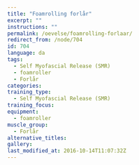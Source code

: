 ```yaml
---
title: "Foamrolling forlår"
excerpt: ""
instructions: ""
permalink: /oevelse/foamrolling-forlaar/
redirect_from: /node/704
id: 704
language: da
tags:
  - Self Myofascial Release (SMR)
  - foamroller
  - Forlår
categories:
training_type: 
  - Self Myofascial Release (SMR)
training_focus: 
equipment:
  - foamroller
muscle_group:
  - Forlår
alternative_titles:
gallery:
last_modified_at: 2016-10-14T11:07:32Z
---
```



